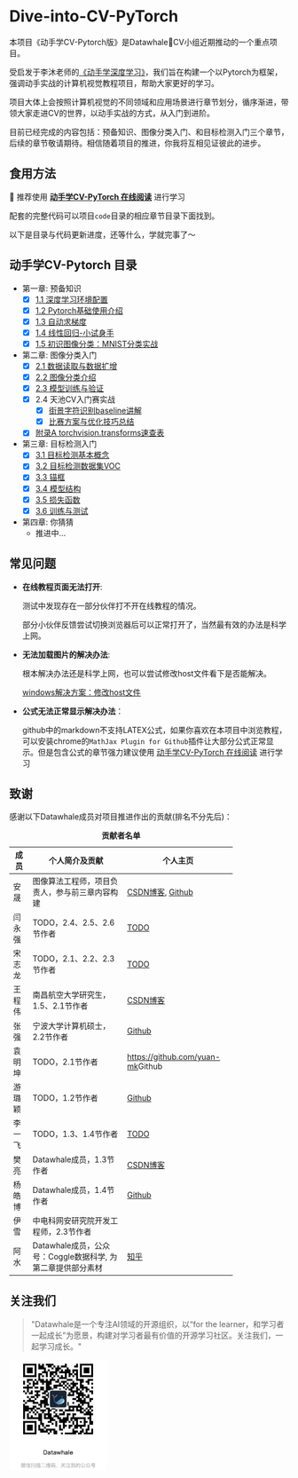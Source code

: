 # Dive-into-CV-PyTorch

本项目《动手学CV-Pytorch版》是Datawhale:whale:CV小组近期推动的一个重点项目。

受启发于李沐老师的[《动手学深度学习》](https://zh.d2l.ai/)，我们旨在构建一个以Pytorch为框架，强调动手实战的计算机视觉教程项目，帮助大家更好的学习。

项目大体上会按照计算机视觉的不同领域和应用场景进行章节划分，循序渐进，带领大家走进CV的世界，以动手实战的方式，从入门到进阶。

目前已经完成的内容包括：预备知识、图像分类入门、和目标检测入门三个章节，后续的章节敬请期待。相信随着项目的推进，你我将互相见证彼此的进步。

## 食用方法

:whale: 推荐使用 [**动手学CV-PyTorch 在线阅读**](https://datawhalechina.github.io/dive-into-cv-pytorch) 进行学习

配套的完整代码可以项目`code`目录的相应章节目录下面找到。

以下是目录与代码更新进度，还等什么，学就完事了～

## 动手学CV-Pytorch 目录

* 第一章: 预备知识
    - [x] [1.1 深度学习环境配置](https://datawhalechina.github.io/dive-into-cv-pytorch/#/chapter01_preliminary_knowledge/1.1_environment_install/README.md)
    - [x] [1.2 Pytorch基础使用介绍](https://datawhalechina.github.io/dive-into-cv-pytorch/#/chapter01_preliminary_knowledge/1.2_pytorch_basic_usage_introduction/README.md)
    - [x] [1.3 自动求梯度](https://datawhalechina.github.io/dive-into-cv-pytorch/#/chapter01_preliminary_knowledge/1.3_automatic_gradient/README.md)
    - [x] [1.4 线性回归-小试身手](https://datawhalechina.github.io/dive-into-cv-pytorch/#/chapter01_preliminary_knowledge/1.4_linear_regression_pytorch/README.md)
    - [x] [1.5 初识图像分类：MNIST分类实战](https://datawhalechina.github.io/dive-into-cv-pytorch/#/chapter01_preliminary_knowledge/1.5_mnist_classification/README.md)

* 第二章: 图像分类入门
    - [x] [2.1 数据读取与数据扩增](https://datawhalechina.github.io/dive-into-cv-pytorch/#/chapter02_image_classification_introduction/2.1_dataloader_and_augmentation/README.md)
    - [x] [2.2 图像分类介绍](https://datawhalechina.github.io/dive-into-cv-pytorch/#/chapter02_image_classification_introduction/2.2_introduction_of_image_classification/README.md)
    - [x] [2.3 模型训练与验证](https://datawhalechina.github.io/dive-into-cv-pytorch/#/chapter02_image_classification_introduction/2.3_model_training_and_verification/README.md)
    - [x] 2.4 天池CV入门赛实战
        - [x] [街景字符识别baseline讲解](https://datawhalechina.github.io/dive-into-cv-pytorch/#/chapter02_image_classification_introduction/2.4_classification_action_SVHN/baseline.md)
        - [x] [比赛方案与优化技巧总结](https://datawhalechina.github.io/dive-into-cv-pytorch/#/chapter02_image_classification_introduction/2.4_classification_action_SVHN/ideas_and_tricks_summary.md)
    - [x] [附录A torchvision.transforms速查表](chapter02_image_classification_introduction/appendix/appendixA_data_augment.md)

* 第三章: 目标检测入门
    - [x] [3.1 目标检测基本概念](https://datawhalechina.github.io/dive-into-cv-pytorch/#/chapter03_object_detection_introduction/3_1.md)
    - [x] [3.2 目标检测数据集VOC](https://datawhalechina.github.io/dive-into-cv-pytorch/#/chapter03_object_detection_introduction/3_2.md)
    - [x] [3.3 锚框](https://datawhalechina.github.io/dive-into-cv-pytorch/#/chapter03_object_detection_introduction/3_3.md)
    - [x] [3.4 模型结构](https://datawhalechina.github.io/dive-into-cv-pytorch/#/chapter03_object_detection_introduction/3_4.md)
    - [x] [3.5 损失函数](https://datawhalechina.github.io/dive-into-cv-pytorch/#/chapter03_object_detection_introduction/3_5.md)
    - [x] [3.6 训练与测试](https://datawhalechina.github.io/dive-into-cv-pytorch/#/chapter03_object_detection_introduction/3_6.md)

* 第四章: 你猜猜
    - 推进中...


## 常见问题

- **在线教程页面无法打开**: 

    测试中发现存在一部分伙伴打不开在线教程的情况。

    部分小伙伴反馈尝试切换浏览器后可以正常打开了，当然最有效的办法是科学上网。

- **无法加载图片的解决办法**: 

    根本解决办法还是科学上网，也可以尝试修改host文件看下是否能解决。

    [windows解决方案：修改host文件](https://blog.csdn.net/u011583927/article/details/104384169)

- **公式无法正常显示解决办法**：

    github中的markdown不支持LATEX公式，如果你喜欢在本项目中浏览教程，可以安装chrome的`MathJax Plugin for Github`插件让大部分公式正常显示。但是包含公式的章节强力建议使用 [动手学CV-PyTorch 在线阅读](https://datawhalechina.github.io/dive-into-cv-pytorch) 进行学习


## 致谢

感谢以下Datawhale成员对项目推进作出的贡献(排名不分先后)：

<table align="center" style="width:80%;">
  <caption><b>贡献者名单</b></caption>
<thead>
  <tr>
    <th>成员</th>
    <th>个人简介及贡献</th>
    <th>个人主页</th>
  </tr>
</thead>
<tbody>
  <tr>
    <td><span style="font-weight:normal;font-style:normal;text-decoration:none">安晟</span></td>
    <td><span style="font-weight:normal;font-style:normal;text-decoration:none">图像算法工程师，项目负责人，参与前三章内容构建 </td>
    <td><a href="https://blog.csdn.net/u011583927">CSDN博客</a>,   <a href="https://github.com/monkeyDemon">Github</a></td>
  </tr>
  <tr>
    <td><span style="font-weight:normal;font-style:normal;text-decoration:none">闫永强</span></td>
    <td><span style="font-weight:normal;font-style:normal;text-decoration:none">TODO，2.4、2.5、2.6节作者</td>
    <td><a href="url">TODO</a></td>
  </tr>
  <tr>
    <td><span style="font-weight:normal;font-style:normal;text-decoration:none">宋志龙</span></td>
    <td><span style="font-weight:normal;font-style:normal;text-decoration:none">TODO，2.1、2.2、2.3节作者</td>
    <td><a href="url">TODO</a></td>
  </tr>
  <tr>
    <td><span style="font-weight:normal;font-style:normal;text-decoration:none">王程伟</span></td>
    <td><span style="font-weight:normal;font-style:normal;text-decoration:none">南昌航空大学研究生，1.5、2.1节作者</td>
    <td><a href="https://blog.csdn.net/weixin_40647819">CSDN博客</a></td>
  </tr>
  <tr>
    <td><span style="font-weight:normal;font-style:normal;text-decoration:none">张强</span></td>
    <td><span style="font-weight:normal;font-style:normal;text-decoration:none">宁波大学计算机硕士，2.2节作者</td>
    <td><a href="https://github.com/QiangZiBro">Github</a></td>
  </tr>
  <tr>
    <td><span style="font-weight:normal;font-style:normal;text-decoration:none">袁明坤</span></td>
    <td><span style="font-weight:normal;font-style:normal;text-decoration:none">TODO，2.1节作者</td>
    <td><a href="url">https://github.com/yuan-mk</a>Github</td>
  </tr>
  <tr>
    <td><span style="font-weight:normal;font-style:normal;text-decoration:none">游璐颖</span></td>
    <td><span style="font-weight:normal;font-style:normal;text-decoration:none">TODO，1.2节作者</td>
    <td><a href="https://github.com/Sonatau">Github</a></td>
  </tr>
  <tr>
    <td><span style="font-weight:normal;font-style:normal;text-decoration:none">李一飞</span></td>
    <td><span style="font-weight:normal;font-style:normal;text-decoration:none">TODO，1.3、1.4节作者</td>
    <td><a href="url">TODO</a></td>
  </tr>
  <tr>
    <td><span style="font-weight:normal;font-style:normal;text-decoration:none">樊亮</span></td>
    <td><span style="font-weight:normal;font-style:normal;text-decoration:none">Datawhale成员，1.3节作者</span></td>
    <td><a href="https://blog.csdn.net/OuDiShenmiss">CSDN博客</a></td>
  </tr>
  <tr>
    <td><span style="font-weight:normal;font-style:normal;text-decoration:none">杨皓博</span></td>
    <td><span style="font-weight:normal;font-style:normal;text-decoration:none">Datawhale成员，1.4节作者</span></td>
    <td><a href="https://github.com/Dulpyanghaobo">Github</a></td>
  </tr>
  <tr>
    <td><span style="font-weight:normal;font-style:normal;text-decoration:none">伊雪</span></td>
    <td><span style="font-weight:normal;font-style:normal;text-decoration:none">中电科网安研究院开发工程师，2.3节作者</span></td>
    <td> </td>
  </tr>
  <tr>
    <td>阿水</td>
    <td><span style="font-weight:normal;font-style:normal;text-decoration:none">Datawhale成员，公众号：Coggle数据科学, 为第二章提供部分素材 </td>
    <td><a href="https://www.zhihu.com/people/finlayliu">知乎</a></td>
  </tr>
</tbody>
</table> 


## 关注我们

> "Datawhale是一个专注AI领域的开源组织，以“for the learner，和学习者一起成长”为愿景，构建对学习者最有价值的开源学习社区。关注我们，一起学习成长。"

<img src="https://raw.githubusercontent.com/datawhalechina/dive-into-cv-pytorch/master/markdown_imgs/datawhale_qrcode.jpeg" width="175" height= "200">
